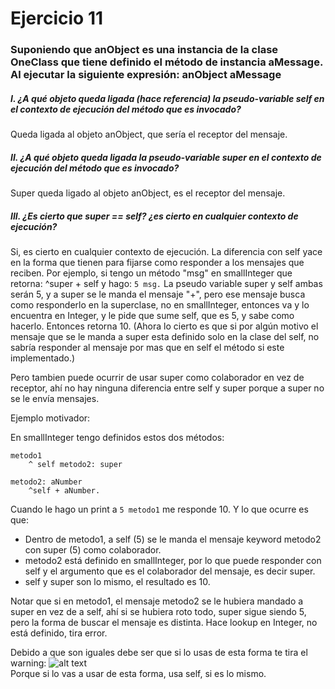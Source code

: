 # Ejercicio 11

### Suponiendo que anObject es una instancia de la clase OneClass que tiene definido el método de instancia aMessage. Al ejecutar la siguiente expresión: anObject aMessage

##### I. ¿A qué objeto queda ligada (hace referencia) la pseudo-variable self en el contexto de ejecución del método que es invocado?  

Queda ligada al objeto anObject, que sería el receptor del mensaje.

##### II. ¿A qué objeto queda ligada la pseudo-variable super en el contexto de ejecución del método que es invocado?  

Super queda ligado al objeto anObject, es el receptor del mensaje. 

##### III. ¿Es cierto que super == self? ¿es cierto en cualquier contexto de ejecución?

Si, es cierto en cualquier contexto de ejecución. La diferencia con self yace en la forma que tienen para fijarse como responder a los mensajes que reciben. Por ejemplo, si tengo un método "msg" en smallInteger que retorna: ^super + self y hago: `5 msg.` La pseudo variable super y self ambas serán 5, y a super se le manda el mensaje "+", pero ese mensaje busca como responderlo en la superclase, no en smallInteger, entonces va y lo encuentra en Integer, y le pide que sume self, que es 5, y sabe como hacerlo. Entonces retorna 10. (Ahora lo cierto es que si por algún motivo el mensaje que se le manda a super esta definido solo en la clase del self, no sabría responder al mensaje por mas que en self el método si este implementado.)

Pero tambien puede ocurrir de usar super como colaborador en vez de receptor, ahí no hay ninguna diferencia entre self y super porque a super no se le envía mensajes. 

Ejemplo motivador:

En smallInteger tengo definidos estos dos métodos:

```smalltalk
metodo1 
	^ self metodo2: super

metodo2: aNumber
	^self + aNumber.
```

Cuando le hago un print a `5 metodo1` me responde 10. Y lo que ocurre es que:
- Dentro de metodo1, a self (5) se le manda el mensaje keyword metodo2 con super (5) como colaborador.
- metodo2 está definido en smallInteger, por lo que puede responder con self y el argumento que es el colaborador del mensaje, es decir super.
- self y super son lo mismo, el resultado es 10.

Notar que si en metodo1, el mensaje metodo2 se le hubiera mandado a super en vez de a self, ahí si se hubiera roto todo, super sigue siendo 5, pero la forma de buscar el mensaje es distinta. Hace lookup en Integer, no está definido, tira error.

Debido a que son iguales debe ser que si lo usas de esta forma te tira el warning:
![alt text](img/image1.png)  
Porque si lo vas a usar de esta forma, usa self, si es lo mismo.
